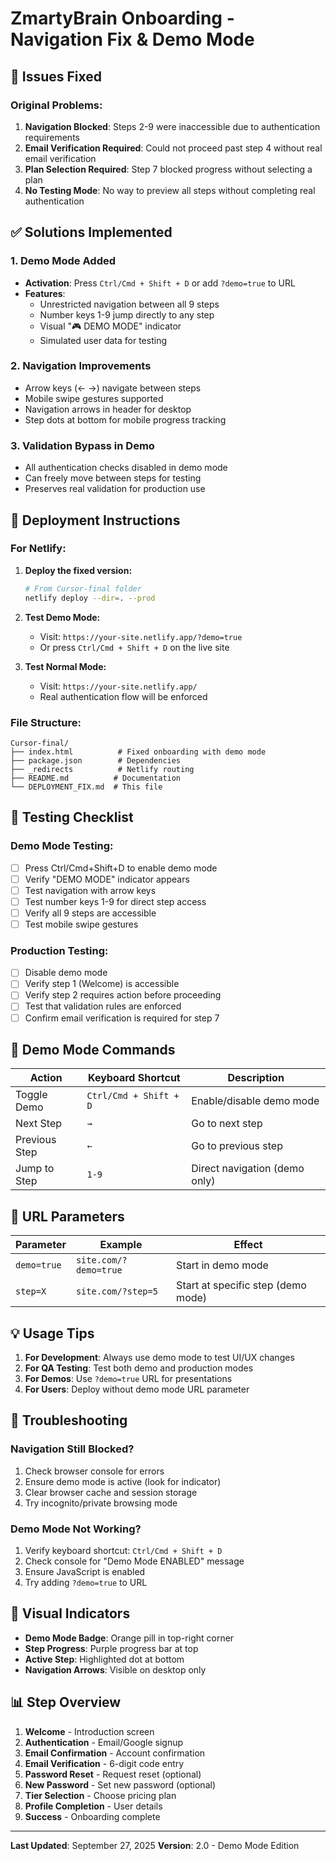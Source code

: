 # ZmartyBrain Onboarding - Navigation Fix & Demo Mode

## 🔧 Issues Fixed

### Original Problems:
1. **Navigation Blocked**: Steps 2-9 were inaccessible due to authentication requirements
2. **Email Verification Required**: Could not proceed past step 4 without real email verification
3. **Plan Selection Required**: Step 7 blocked progress without selecting a plan
4. **No Testing Mode**: No way to preview all steps without completing real authentication

## ✅ Solutions Implemented

### 1. Demo Mode Added
- **Activation**: Press `Ctrl/Cmd + Shift + D` or add `?demo=true` to URL
- **Features**:
  - Unrestricted navigation between all 9 steps
  - Number keys 1-9 jump directly to any step
  - Visual "🎮 DEMO MODE" indicator
  - Simulated user data for testing

### 2. Navigation Improvements
- Arrow keys (← →) navigate between steps
- Mobile swipe gestures supported
- Navigation arrows in header for desktop
- Step dots at bottom for mobile progress tracking

### 3. Validation Bypass in Demo
- All authentication checks disabled in demo mode
- Can freely move between steps for testing
- Preserves real validation for production use

## 🚀 Deployment Instructions

### For Netlify:

1. **Deploy the fixed version:**
   ```bash
   # From Cursor-final folder
   netlify deploy --dir=. --prod
   ```

2. **Test Demo Mode:**
   - Visit: `https://your-site.netlify.app/?demo=true`
   - Or press `Ctrl/Cmd + Shift + D` on the live site

3. **Test Normal Mode:**
   - Visit: `https://your-site.netlify.app/`
   - Real authentication flow will be enforced

### File Structure:
```
Cursor-final/
├── index.html          # Fixed onboarding with demo mode
├── package.json        # Dependencies
├── _redirects          # Netlify routing
├── README.md          # Documentation
└── DEPLOYMENT_FIX.md  # This file
```

## 🎯 Testing Checklist

### Demo Mode Testing:
- [ ] Press Ctrl/Cmd+Shift+D to enable demo mode
- [ ] Verify "DEMO MODE" indicator appears
- [ ] Test navigation with arrow keys
- [ ] Test number keys 1-9 for direct step access
- [ ] Verify all 9 steps are accessible
- [ ] Test mobile swipe gestures

### Production Testing:
- [ ] Disable demo mode
- [ ] Verify step 1 (Welcome) is accessible
- [ ] Verify step 2 requires action before proceeding
- [ ] Test that validation rules are enforced
- [ ] Confirm email verification is required for step 7

## 📝 Demo Mode Commands

| Action | Keyboard Shortcut | Description |
|--------|------------------|-------------|
| Toggle Demo | `Ctrl/Cmd + Shift + D` | Enable/disable demo mode |
| Next Step | `→` | Go to next step |
| Previous Step | `←` | Go to previous step |
| Jump to Step | `1-9` | Direct navigation (demo only) |

## 🔄 URL Parameters

| Parameter | Example | Effect |
|-----------|---------|---------|
| `demo=true` | `site.com/?demo=true` | Start in demo mode |
| `step=X` | `site.com/?step=5` | Start at specific step (demo mode) |

## 💡 Usage Tips

1. **For Development**: Always use demo mode to test UI/UX changes
2. **For QA Testing**: Test both demo and production modes
3. **For Demos**: Use `?demo=true` URL for presentations
4. **For Users**: Deploy without demo mode URL parameter

## 🐛 Troubleshooting

### Navigation Still Blocked?
1. Check browser console for errors
2. Ensure demo mode is active (look for indicator)
3. Clear browser cache and session storage
4. Try incognito/private browsing mode

### Demo Mode Not Working?
1. Verify keyboard shortcut: `Ctrl/Cmd + Shift + D`
2. Check console for "Demo Mode ENABLED" message
3. Ensure JavaScript is enabled
4. Try adding `?demo=true` to URL

## 🎨 Visual Indicators

- **Demo Mode Badge**: Orange pill in top-right corner
- **Step Progress**: Purple progress bar at top
- **Active Step**: Highlighted dot at bottom
- **Navigation Arrows**: Visible on desktop only

## 📊 Step Overview

1. **Welcome** - Introduction screen
2. **Authentication** - Email/Google signup
3. **Email Confirmation** - Account confirmation
4. **Email Verification** - 6-digit code entry
5. **Password Reset** - Request reset (optional)
6. **New Password** - Set new password (optional)
7. **Tier Selection** - Choose pricing plan
8. **Profile Completion** - User details
9. **Success** - Onboarding complete

---

**Last Updated**: September 27, 2025
**Version**: 2.0 - Demo Mode Edition
